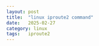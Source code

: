 ```yaml
---
layout: post
title:  "linux iproute2 command"
date:   2025-02-27
category: linux
tags:   iproute2
---
```

